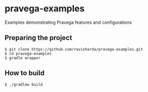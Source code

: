 # pravega-examples
Examples demonstrating Pravega features and configurations

## Preparing the project

```
$ git clone https://github.com/ravisharda/pravega-examples.git
$ cd pravega-examples
$ gradle wrapper
```

## How to build

```
$ ./gradlew build
```

